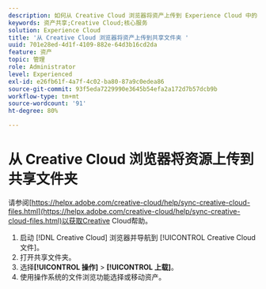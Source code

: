 ```yaml
---
description: 如何从 Creative Cloud 浏览器将资产上传到 Experience Cloud 中的共享文件夹。
keywords: 资产共享;Creative Cloud;核心服务
solution: Experience Cloud
title: '从 Creative Cloud 浏览器将资产上传到共享文件夹 '
uuid: 701e28ed-4d1f-4109-882e-64d3b16cd2da
feature: 资产
topic: 管理
role: Administrator
level: Experienced
exl-id: e26fb61f-4a7f-4c02-ba80-87a9c0edea86
source-git-commit: 93f5eda7229990e3645b54efa2a172d7b57dcb9b
workflow-type: tm+mt
source-wordcount: '91'
ht-degree: 80%

---
```


# 从 Creative Cloud 浏览器将资源上传到共享文件夹

请参阅[https://helpx.adobe.com/creative-cloud/help/sync-creative-cloud-files.html](https://helpx.adobe.com/creative-cloud/help/sync-creative-cloud-files.html)以获取Creative Cloud帮助。

1. 启动 [!DNL Creative Cloud] 浏览器并导航到 [!UICONTROL Creative Cloud 文件]。
1. 打开共享文件夹。
1. 选择&#x200B;**[!UICONTROL 操作]** > **[!UICONTROL 上载]**。
1. 使用操作系统的文件浏览功能选择或移动资产。

